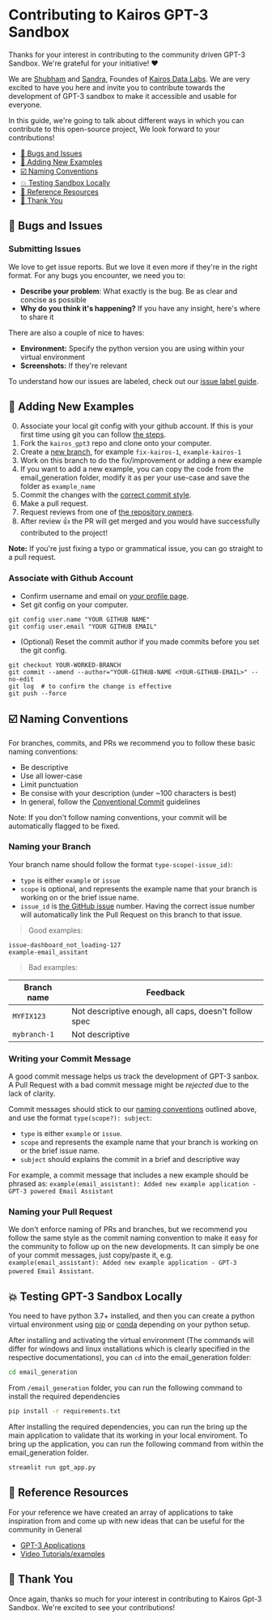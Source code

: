 # Contributing to Kairos GPT-3 Sandbox

Thanks for your interest in contributing to the community driven GPT-3 Sandbox. We're grateful for your initiative! ❤️

We are [Shubham](https://www.linkedin.com/in/shubhamsaboo/) and [Sandra](https://www.linkedin.com/in/sandrakublik/), Foundes of [Kairos Data Labs](https://www.linkedin.com/company/kairos-data-labs). We are very excited to have you here and invite you to contribute towards the development of GPT-3 sandbox to make it accessible and usable for everyone.

In this guide, we're going to talk about different ways in which you can contribute to this open-source project, We look forward to your contributions!

<!-- START doctoc generated TOC please keep comment here to allow auto update -->
<!-- DON'T EDIT THIS SECTION, INSTEAD RE-RUN doctoc TO UPDATE -->

- [🐞 Bugs and Issues](#-bugs-and-issues)
- [🥇 Adding New Examples](#-adding-new-examples)
- [☑️ Naming Conventions](#-naming-conventions)
- [💥 Testing Sandbox Locally](#-testing-sandbox-locally)
- [📖 Reference Resources](#-reference-resources)
- [🙏 Thank You](#-thank-you)

<!-- END doctoc generated TOC please keep comment here to allow auto update -->

<a name="-bugs-and-issues"></a>
## 🐞 Bugs and Issues

### Submitting Issues

We love to get issue reports. But we love it even more if they're in the right format. For any bugs you encounter, we need you to:

* **Describe your problem**: What exactly is the bug. Be as clear and concise as possible
* **Why do you think it's happening?** If you have any insight, here's where to share it

There are also a couple of nice to haves:

* **Environment:** Specify the python version you are using within your virtual environment
* **Screenshots:** If they're relevant

To understand how our issues are labeled, check out our [issue label guide](.github/github-issue-label-guide.md).

<a name="-adding-new-examples"></a>
## 🥇 Adding New Examples

0. Associate your local git config with your github account. If this is your first time using git you can follow [the steps](#associate-with-github-account).
1. Fork the `kairos_gpt3` repo and clone onto your computer. 
1. Create a [new branch](#naming-your-branch), for example `fix-kairos-1`, `example-kairos-1`
1. Work on this branch to do the fix/improvement or adding a new example
1. If you want to add a new example, you can copy the code from the email_generation folder, modify it as per your use-case and save the folder as `example_name`
1. Commit the changes with the [correct commit style](#writing-your-commit-message).
1. Make a pull request.
1. Request reviews from one of [the repository owners](.github/code_owners).
1. After review 👍 the PR will get merged and you would have successfully contributed to the project!

**Note:** If you're just fixing a typo or grammatical issue, you can go straight to a pull request.

### Associate with Github Account

- Confirm username and email on [your profile page](https://github.com/settings/profile).
- Set git config on your computer.

```shell
git config user.name "YOUR GITHUB NAME"
git config user.email "YOUR GITHUB EMAIL"
```

- (Optional) Reset the commit author if you made commits before you set the git config.

```shell
git checkout YOUR-WORKED-BRANCH
git commit --amend --author="YOUR-GITHUB-NAME <YOUR-GITHUB-EMAIL>" --no-edit
git log  # to confirm the change is effective
git push --force
```

<a name="-naming-conventions"></a>
## ☑️ Naming Conventions

For branches, commits, and PRs we recommend you to follow these basic naming conventions:

* Be descriptive
* Use all lower-case
* Limit punctuation
* Be consise with your description (under ~100 characters is best)
* In general, follow the [Conventional Commit](https://www.conventionalcommits.org/en/v1.0.0/#summary) guidelines

Note: If you don't follow naming conventions, your commit will be automatically flagged to be fixed.

### Naming your Branch

Your branch name should follow the format `type-scope(-issue_id)`:

* `type` is either `example` or `issue`
* `scope` is optional, and represents the example name that your branch is working on or the brief issue name. 
* `issue_id` is [the GitHub issue](https://github.com/Shubhamsaboo/kairos_gpt3/issues) number. Having the correct issue number will automatically link the Pull Request on this branch to that issue.

> Good examples:
>
```text
issue-dashboard_not_loading-127
example-email_assitant
```

> Bad examples:
>

| Branch name     | Feedback                                              |
| ---             | ---                                                   |
| `MYFIX123`      | Not descriptive enough, all caps, doesn't follow spec |
| `mybranch-1`    | Not descriptive                                       |


### Writing your Commit Message

A good commit message helps us track the development of GPT-3 sanbox. A Pull Request with a bad commit message might be *rejected* due to the lack of clarity.

Commit messages should stick to our [naming conventions](#naming-conventions) outlined above, and use the format `type(scope?): subject`:

* `type` is either `example` or `issue`.
* `scope` and represents the example name that your branch is working on or the brief issue name.
* `subject` should explains the commit in a brief and descriptive way

For example, a commit message that includes a new example should be phrased as: `example(email_assistant): Added new example application - GPT-3 powered Email Assistant`


### Naming your Pull Request

We don't enforce naming of PRs and branches, but we recommend you follow the same style as the commit naming convention to make it easy for the community to follow up on the new developments. It can simply be one of your commit messages, just copy/paste it, e.g.  `example(email_assistant): Added new example application - GPT-3 powered Email Assistant`.

<a name="-testing-sandbox-locally"></a>
## 💥 Testing GPT-3 Sandbox Locally

You need to have python 3.7+ installed, and then you can create a python virtual environment using [pip](https://packaging.python.org/guides/installing-using-pip-and-virtual-environments/) or [conda](https://conda.io/projects/conda/en/latest/user-guide/tasks/manage-environments.html#activating-an-environment) depending on your python setup. 

After installing and activating the virtual environment (The commands will differ for windows and linux installations which is clearly specified in the respective documentations), you can `cd` into the email_generation folder:

```bash
cd email_generation
```

From `/email_generation` folder, you can run the following command to install the required dependencies

```bash
pip install -r requirements.txt
```

After installing the required dependencies, you can run the bring up the main application to validate that its working in your local enviroment. To bring up the application, you can run the following command from within the email_generation folder.

```bash
streamlit run gpt_app.py
```

<a name="-referecnce-resources"></a>
## 📖 Reference Resources

For your reference we have created an array of applications to take inspiration from and come up with new ideas that can be useful for the community in General 

* [GPT-3 Applications](https://shubhamsaboo111.medium.com/) 
* [Video Tutorials/examples](https://www.youtube.com/channel/UCjG6QzmabZrBEeGh3vi-wDQ)


## 🙏 Thank You

Once again, thanks so much for your interest in contributing to Kairos Gpt-3 Sandbox. We're excited to see your contributions!